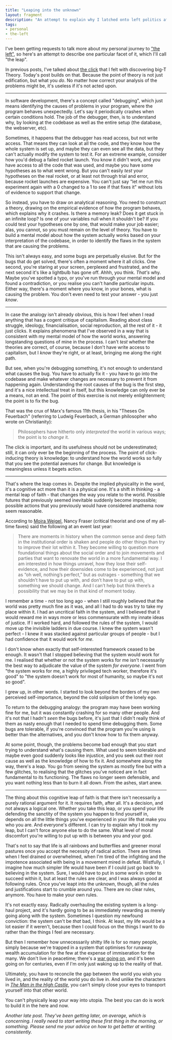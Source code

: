 ```yaml
---
title: "Leaping into the unknown"
layout: fragment
description: "An attempt to explain why I latched onto left politics after ragequitting tech."
tags:
- personal
- the-left
---
```


I've been getting requests to talk more about my personal journey to ["the left"](/fragments/tags#the-left), so here's an attempt to describe one particular facet of it, which I'll call "the leap".

In previous posts, I've talked about [the click](/posts/fragments-21) that I felt with discovering big-T Theory. Today's post builds on that. Because the point of theory is not just edification, but what you _do_. No matter how correct your analysis of the problems might be, it's useless if it's not acted upon.

***

In software development, there's a concept called "debugging", which just means identifying the causes of problems in your program, where the program behaves unexpectedly. Let's say it periodically crashes when certain conditions hold. The job of the debugger, then, is to understand why, by looking at the codebase as well as the entire setup (the database, the webserver, etc).

Sometimes, it happens that the debugger has read access, but not write access. That means they can look at all the code, and they know how the whole system is set up, and maybe they can even see all the data, but they can't actually modify the system to test it. For an extreme example, consider how you'd debug a failed rocket launch. You know it didn't work, and you have access to all the code that was used, and maybe you have some hypotheses as to what went wrong. But you can't easily _test_ your hypotheses on the real rocket, or at least not through trial and error, because rocket launches are expensive. You can't just say "let me run this experiment again with a 0 changed to a 1 to see if that fixes it" without lots of evidence to support that change.

So instead, you have to draw on analytical reasoning. You need to construct a theory, drawing on the empirical evidence of how the program behaves, which explains why it crashes. Is there a memory leak? Does it get stuck in an infinite loop? Is one of your variables null when it shouldn't be? If you could test your hypotheses one by one, that would make your job easier; alas, you cannot, so you must remain on the level of theory. You have to build a mental model about how the system actually works based on your interpretation of the codebase, in order to identify the flaws in the system that are causing the problems.

This isn't always easy, and some bugs are perpetually elusive. But for the bugs that do get solved, there's often a moment where it all clicks. One second, you're staring at your screen, perplexed and frustrated, and the next second it's like a lightbulb has gone off. Ahhh, you think. _That's_ why. Maybe you've spotted a typo, or you've run through your mental model and found a contradiction, or you realise you can't handle particular inputs. Either way, there's a moment where you know, in your bones, what is causing the problem. You don't even need to test your answer - you just _know_.

***

In case the analogy isn't already obvious, this is how I feel when I read anything that has a cogent critique of capitalism. Reading about class struggle, ideology, financialisation, social reproduction, all the rest of it - it just clicks. It explains phenomena that I've observed in a way that is consistent with my mental model of how the world works, answering longstanding questions of mine in the process. I can't _test_ whether the theories are correct, of course, because I don't have write access to capitalism, but I _know_ they're right, or at least, bringing me along the right path.

But see, when you're debugging something, it's not enough to understand what causes the bug. You have to actually fix it - you have to go into the codebase and make whatever changes are necessary to prevent it from happening again. Understanding the root causes of the bug is the first step, and it's a nice intellectual treat in itself, but this knowledge can only ever be a means, not an end. The point of this exercise is not merely enlightenment; the point is to fix the bug.

That was the crux of Marx's famous 11th thesis, in his "Theses On Feuerbach" (referring to Ludwig Feuerbach, a German philosopher who wrote on Christianity):

> Philosophers have hitherto only _interpreted_ the world in various ways; the point is to _change_ it.

The click is important, and its usefulness should not be underestimated; still, it can only ever be the beginning of the process. The point of click-inducing theory is knowledge: to understand how the world works so fully that you see the potential avenues for change. But knowledge is meaningless unless it begets action.

***

That's where the leap comes in. Despite the implied physicality in the word, it's a cognitive act more than it is a physical one. It's a shift in thinking - a mental leap of faith - that changes the way you relate to the world. Possible futures that previously seemed inevitable suddenly become impossible; possible actions that you previously would have considered anathema now seem reasonable.

According to [Moira Weigel](https://twitter.com/moiragweigel/status/968253707124031488), Nancy Fraser (critical theorist and one of my all-time faves) said the following at an event last year:

> There are moments in history when the common sense and deep faith in the institutional order is shaken and people do other things than try to improve their lot within it. They become willing to question more foundational things about the social order and to join movements and parties that want to renovate the world in a more fundamental way. I am interested in how things unravel, how they lose their self-evidence, and how their downsides come to be experienced, not just as “oh well, nothing’s perfect,” but as outrages - something that we shouldn’t have to put up with, and don’t have to put up with, something we should change. And I can’t help but think there’s a possibility that we may be in that kind of moment today.

I remember a time - not too long ago - when I still roughly believed that the world was pretty much fine as it was, and all I had to do was try to take my place within it. I had an uncritical faith in the system, and I believed that it would reward me in ways more or less commensurate with my innate ideas of justice. If I worked hard, and followed the rules of the system, I would move up the invisible ladders in due course. I knew the system wasn't perfect - I knew it was stacked against particular groups of people - but I had confidence that it would work for _me_.

I don't know when exactly that self-interested framework ceased to be enough. It wasn't that I stopped believing that the system would work for me. I realised that whether or not the system works for me isn't necessarily the best way to adjudicate the value of the system _for everyone_. I went from "the system works for me, a highly privileged tech worker, therefore it's good" to "the system doesn't work for most of humanity, so maybe it's not so good".

I grew up, in other words. I started to look beyond the borders of my own perceived self-importance, beyond the cold solipsism of the lonely ego. 

To return to the debugging analogy: the program may have been working fine for me, but it was constantly crashing for so many other people. And it's not that I hadn't _seen_ the bugs before, it's just that I didn't really think of them as nasty enough that I needed to spend time debugging them. Some bugs are tolerable, if you're convinced that the program you're using is better than the alternatives, and you don't know how to fix them anyway.

At some point, though, the problems become bad enough that you start trying to understand what's causing them. What used to seem tolerable and maybe even good suddenly looks like injustice, and you seek out their root cause as well as the knowledge of how to fix it. And somewhere along the way, there's a leap. You go from seeing the system as mostly fine but with a few glitches, to realising that the glitches you've noticed are in fact fundamental to its functioning. The flaws no longer seem defensible, and you want nothing less than to burn it all down. From the ashes, start anew.

***

The thing about this cognitive leap of faith is that there isn't necessarily a purely rational argument for it. It requires faith, after all. It's a decision, and not always a logical one. Whether you take this leap, or you spend your life defending the sanctity of the system you happen to find yourself in, depends on all the little things you've experienced in your life that make you who you are. And everyone's different. I can try to explain why I took my leap, but I can't force anyone else to do the same. What level of moral discomfort you're willing to put up with is between you and your god.

That's not to say that life is all rainbows and butterflies and greener moral pastures once you accept the necessity of radical action. There are times when I feel drained or overwhelmed, when I'm tired of the infighting and the impotence associated with being in a movement mired in defeat. Wistfully, I imagine how much simpler life would have been if I could just go back to believing in the system. Sure, I would have to put in some work in order to succeed within it, but at least the rules are clear, and I was always good at following rules. Once you've leapt into the unknown, though, all the rules and justifications start to crumble around you. There are no clear rules, anymore. You have to make your own rules.

It's not exactly easy. Radically overhauling the existing system is a long-haul project, and it's hardly going to be as immediately rewarding as merely going along with the system. Sometimes I question my newfound conviction: the system can't be _that_ bad, I think. At least, my life would be a lot easier if it weren't, because then I could focus on the things I want to do rather than the things I feel are necessary.

But then I remember how unnecessarily shitty life is for so many people, simply because we're trapped in a system that optimises for runaway wealth accumulation for the few at the expense of immiseration for the many. We don't live in peacetime; there's a [war going on](/posts/fragments-24), and it's been going on for centuries, even if I'm only just waking up to the reality of that.

Ultimately, you have to reconcile the gap between the world you wish you lived in, and the reality of the world you do live in. And unlike the characters in [_The Man in the High Castle_](/posts/fragments-32), you can't simply close your eyes to transport yourself into that other world.

You can't physically leap your way into utopia. The best you can do is work to build it in the here and now.

_Another late post. They've been getting later, on average, which is concerning. I really need to start writing these first thing in the morning, or something. Please send me your advice on how to get better at writing consistently._
